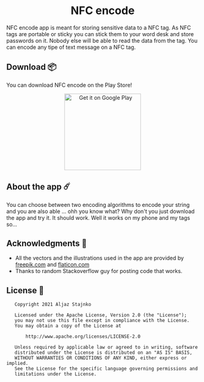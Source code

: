 <div align="center">
  <h1>NFC encode</h1>
</div>

NFC encode app is meant for storing sensitive data to a NFC tag. As NFC tags are portable or sticky you can stick them to your word desk and store passwords on it. Nobody else will be able to read the data from the tag. You can encode any tipe of text message on a NFC tag.

## Download 📦

You can download NFC encode on the Play Store!

<div align="center"><a href="https://play.google.com/store/apps/details?id=com.prof18.secureqrreader"><img alt="Get it on Google Play" src="https://play.google.com/intl/en_us/badges/images/generic/en_badge_web_generic.png" width="200px"/></a></div>

## About the app ☄️

You can choose between two encoding algorithms to encode your string and you are also able ... ohh you know what? Why don't you just download the app and try it. It should work. Well it works on my phone and my tags so...

## Acknowledgments 🍺

- All the vectors and the illustrations used in the app are provided by [freepik.com](https://it.freepik.com/foto-vettori-gratuito/design) and  [flaticon.com](https://www.flaticon.com/) 
- Thanks to random Stackoverflow guy for posting code that works.

## License 📄

```
   Copyright 2021 Aljaz Stajnko

   Licensed under the Apache License, Version 2.0 (the "License");
   you may not use this file except in compliance with the License.
   You may obtain a copy of the License at

       http://www.apache.org/licenses/LICENSE-2.0

   Unless required by applicable law or agreed to in writing, software
   distributed under the License is distributed on an "AS IS" BASIS,
   WITHOUT WARRANTIES OR CONDITIONS OF ANY KIND, either express or implied.
   See the License for the specific language governing permissions and
   limitations under the License.
